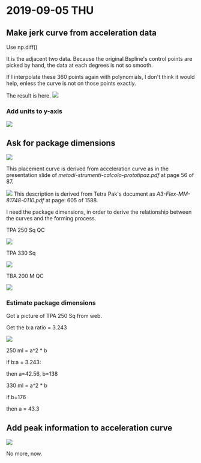 # 2019-09-05 THU

## Make jerk curve from acceleration data

Use np.diff()

It is the adjacent two data. Because the original Bspline's control points are picked by hand, the data at each degrees is not so smooth.

If I interpolate these 360 points again with polynomials, I don't think it would help, enless the curve is not on those points exactly.

The result is here. 
![](https://tva1.sinaimg.cn/large/006y8mN6ly1g6ofj3b1lsj311i0u0qv6.jpg)

### Add units to y-axis

![](https://tva1.sinaimg.cn/large/006y8mN6gy1g6ohi77k9qj311i0u0npe.jpg)

## Ask for package dimensions

![](https://tva1.sinaimg.cn/large/006y8mN6gy1g6oi1mw5dzj311i0u04qs.jpg)

This placement curve is derived from acceleration curve as in the presentation slide of *metodi-strumenti-calcolo-prototipaz.pdf* at page 56 of 87.

![](https://tva1.sinaimg.cn/large/006y8mN6gy1g6ohze0w9lj314w0ran35.jpg)
This description is derived from Tetra Pak's document as *A3-Flex-MM-81748-0110.pdf* at page: 605 of 1588.

I need the package dimensions, in order to derive the relationship between the curves and the forming process.

TPA 250 Sq QC 

![](https://tva1.sinaimg.cn/large/006y8mN6ly1g6ovlvf5obj30u00z4dor.jpg)

TPA 330 Sq 

![](https://tva1.sinaimg.cn/large/006y8mN6ly1g6ovm7w4h1j30u00z0wnj.jpg)

TBA 200 M QC

![](https://tva1.sinaimg.cn/large/006y8mN6ly1g6ovnbatjgj31460ocn1h.jpg)

### Estimate package dimensions

Got a picture of TPA 250 Sq from web.

Get the b:a ratio = 3.243

![](https://tva1.sinaimg.cn/large/006y8mN6ly1g6omuh4472j30u012bwwl.jpg)

250 ml = a^2 * b

if b:a = 3.243:

then a=42.56, b=138

330 ml = a^2 * b

if b=176

then a = 43.3

## Add peak information to acceleration curve

 ![](https://tva1.sinaimg.cn/large/006y8mN6ly1g6oln5nbzbj311i0u0x6q.jpg)

No more, now.